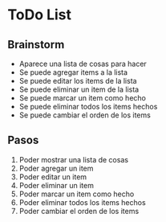 # ToDo List

## Brainstorm

- Aparece una lista de cosas para hacer
- Se puede agregar items a la lista
- Se puede editar los items de la lista
- Se puede eliminar un item de la lista
- Se puede marcar un item como hecho
- Se puede eliminar todos los items hechos
- Se puede cambiar el orden de los items

## Pasos

1. Poder mostrar una lista de cosas
1. Poder agregar un item
1. Poder editar un item
1. Poder eliminar un item
1. Poder marcar un item como hecho
1. Poder eliminar todos los items hechos
1. Poder cambiar el orden de los items